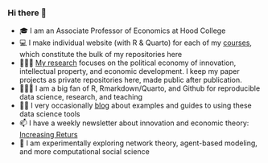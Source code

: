 ### Hi there 👋

- 🎓 I am an Associate Professor of Economics at Hood College
- 💻 I make individual website (with R & Quarto) for each of my [courses](https://ryansafner.com/teaching), which constitute the bulk of my repositories here
- 🧑🏻‍🔬 [My research](https://ryansafner.com/research) focuses on the political economy of innovation, intellectual property, and economic development. I keep my paper projects as private repositories here, made public after publication.
- 🧑🏻‍💻 I am a big fan of R, Rmarkdown/Quarto, and Github for reproducible data science, research, and teaching
- ✍🏻 I very occasionally [blog](https://ryansafner.com/blog) about examples and guides to using these data science tools 
- 📫 I have a weekly newsletter about innovation and economic theory: [Increasing Returs](https://increasingreturns.substack.com)
- 🤔 I am experimentally exploring network theory, agent-based modeling, and more computational social science

<!--
**ryansafner/ryansafner** is a ✨ _special_ ✨ repository because its `README.md` (this file) appears on your GitHub profile.

Here are some ideas to get you started:

- 🔭 I’m currently working on ...
- 🌱 I’m currently learning ...
- 👯 I’m looking to collaborate on ...
- 🤔 I’m looking for help with ...
- 💬 Ask me about ...
- 📫 How to reach me: ...
- 😄 Pronouns: ...
- ⚡ Fun fact: ...
-->
